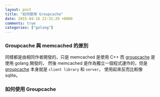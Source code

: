 ```yaml
---
layout: post
title: "如何使用 Groupcache"
date: 2015-04-16 22:31:29 +0800
comments: true
categories: ["golang"]
---
```


<!-- more -->

### Groupcache 與 memcached 的差別
同樣都是由相同作者開發的，只是 memcached 是使用 C++ 而 [groupcache] 是使用 golang 開發的，
然後 memcached 是作為獨立一個程式運作的，但是 [groupcache] 本身就是 `client library` 和 `server`，
使用起來反而比較像 sqlite。 

### 如何使用 Groupcache




[groupcache]:https://github.com/golang/groupcache